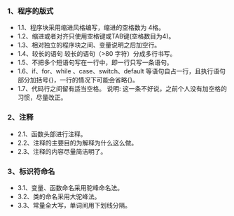 ### 1、程序的版式
+ 1.1、程序块采用缩进风格编写，缩进的空格数为 4格。
+ 1.2、缩进或者对齐只使用空格键或TAB键(空格数目为4)。
+ 1.3、相对独立的程序块之间、变量说明之后加空行。
+ 1.4、较长的语句 较长的语句（>80 字符）分成多行书写。
+ 1.5、不把多个短语句写在一行中，即一行只写一条语句。
+ 1.6、if、for、while 、case、switch、default 等语句自占一行，且执行语句部分加括号{}，一行的情况下可能会省略{}。
+ 1.7、代码行之间留有适当空格。
说明: 这一条不好说，之前个人没有加空格的习惯，尽量改正。
### 2、注释
+ 2.1、函数头部进行注释。
+ 2.2、注释的主要目的为解释为什么这么做。
+ 2.3、注释的内容尽量简洁明了。
### 3、标识符命名
+ 3.1、变量、函数命名采用驼峰命名法。
+ 3.2、类的命名采用大驼峰法。
+ 3.3、常量全大写，单词间用下划线分隔。
